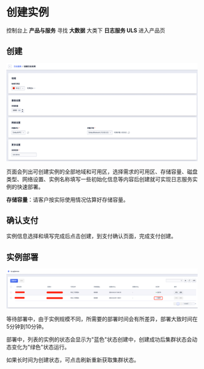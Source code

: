 # 创建实例

控制台上 **产品与服务** 寻找 **大数据** 大类下 **日志服务 ULS** 进入产品页

## 创建

![image](/images/create_uls_instance_1.png)

页面会列出可创建实例的全部地域和可用区，选择需求的可用区、存储容量、磁盘类型、网络设置、实例名称填写一些初始化信息等内容后创建就可实现日志服务实例的快速部署。

**存储容量**：请客户按实际使用情况估算好存储容量。

## 确认支付

实例信息选择和填写完成后点击创建，到支付确认页面，完成支付创建。

## 实例部署

![image](/images/create_uls_list_1.png)

等待部署中，由于实例规模不同，所需要的部署时间会有所差异，部署大致时间在5分钟到10分钟。

部署中，列表的实例的状态会显示为"蓝色"状态创建中，创建成功后集群状态会动态变化为"绿色"状态运行。

如果长时间为创建状态，可点击刷新重新获取集群状态。